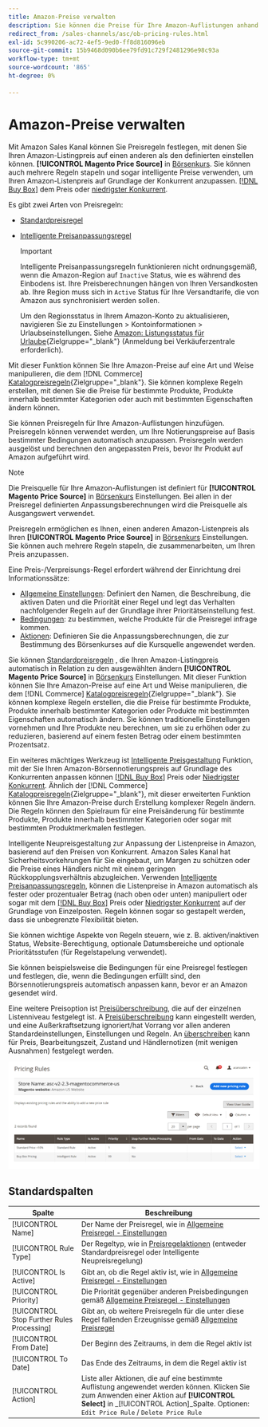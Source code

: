 ```yaml
---
title: Amazon-Preise verwalten
description: Sie können die Preise für Ihre Amazon-Auflistungen anhand der Preisregeln von Ihrem COmmerce-Store abweichen.
redirect_from: /sales-channels/asc/ob-pricing-rules.html
exl-id: 5c990206-ac72-4ef5-9ed0-ff8d816096eb
source-git-commit: 15b9468d090b6ee79fd91c729f2481296e98c93a
workflow-type: tm+mt
source-wordcount: '865'
ht-degree: 0%

---
```


# Amazon-Preise verwalten

Mit Amazon Sales Kanal können Sie Preisregeln festlegen, mit denen Sie Ihren Amazon-Listingpreis auf einen anderen als den definierten einstellen können. **[!UICONTROL Magento Price Source]** in [Börsenkurs](./listing-price.md). Sie können auch mehrere Regeln stapeln und sogar intelligente Preise verwenden, um Ihren Amazon-Listenpreis auf Grundlage der Konkurrent anzupassen. [[!DNL Buy Box]](./buy-box-competitor-pricing.md) dem Preis oder [niedrigster Konkurrent](./lowest-competitor-pricing.md).

Es gibt zwei Arten von Preisregeln:

- [Standardpreisregel](./standard-price-rules.md)
- [Intelligente Preisanpassungsregel](./intelligent-repricing-rules.md)

   >[!IMPORTANT]
   >
   >Intelligente Preisanpassungsregeln funktionieren nicht ordnungsgemäß, wenn die Amazon-Region auf `Inactive` Status, wie es während des Einbodens ist. Ihre Preisberechnungen hängen von Ihren Versandkosten ab. Ihre Region muss sich in `Active` Status für Ihre Versandtarife, die von Amazon aus synchronisiert werden sollen.
   >
   >Um den Regionsstatus in Ihrem Amazon-Konto zu aktualisieren, navigieren Sie zu Einstellungen > Kontoinformationen > Urlaubseinstellungen. Siehe [Amazon: Listungsstatus für Urlaube](https://sellercentral.amazon.com/gp/help/help.html?itemID=200135620){Zielgruppe=&quot;_blank&quot;} (Anmeldung bei Verkäuferzentrale erforderlich).

Mit dieser Funktion können Sie Ihre Amazon-Preise auf eine Art und Weise manipulieren, die dem [!DNL Commerce] [Katalogpreisregeln](https://docs.magento.com/user-guide/catalog/pricing.html){Zielgruppe=&quot;_blank&quot;}. Sie können komplexe Regeln erstellen, mit denen Sie die Preise für bestimmte Produkte, Produkte innerhalb bestimmter Kategorien oder auch mit bestimmten Eigenschaften ändern können.

Sie können Preisregeln für Ihre Amazon-Auflistungen hinzufügen. Preisregeln können verwendet werden, um Ihre Notierungspreise auf Basis bestimmter Bedingungen automatisch anzupassen. Preisregeln werden ausgelöst und berechnen den angepassten Preis, bevor Ihr Produkt auf Amazon aufgeführt wird.

>[!NOTE]
>
>Die Preisquelle für Ihre Amazon-Auflistungen ist definiert für **[!UICONTROL Magento Price Source]** in [Börsenkurs](./listing-price.md) Einstellungen. Bei allen in der Preisregel definierten Anpassungsberechnungen wird die Preisquelle als Ausgangswert verwendet.

Preisregeln ermöglichen es Ihnen, einen anderen Amazon-Listenpreis als Ihren **[!UICONTROL Magento Price Source]** in [Börsenkurs](./listing-price.md) Einstellungen. Sie können auch mehrere Regeln stapeln, die zusammenarbeiten, um Ihren Preis anzupassen.

Eine Preis-/Verpreisungs-Regel erfordert während der Einrichtung drei Informationssätze:

- [Allgemeine Einstellungen](./pricing-rule-general-settings.md): Definiert den Namen, die Beschreibung, die aktiven Daten und die Priorität einer Regel und legt das Verhalten nachfolgender Regeln auf der Grundlage ihrer Prioritätseinstellung fest.
- [Bedingungen](./pricing-rule-conditions.md): zu bestimmen, welche Produkte für die Preisregel infrage kommen.
- [Aktionen](./pricing-rule-actions.md): Definieren Sie die Anpassungsberechnungen, die zur Bestimmung des Börsenkurses auf die Kursquelle angewendet werden.

Sie können [Standardpreisregeln](./standard-price-rules.md) , die Ihren Amazon-Listingpreis automatisch in Relation zu den ausgewählten ändern **[!UICONTROL Magento Price Source]** in [Börsenkurs](./listing-price.md) Einstellungen. Mit dieser Funktion können Sie Ihre Amazon-Preise auf eine Art und Weise manipulieren, die dem [!DNL Commerce] [Katalogpreisregeln](https://docs.magento.com/user-guide/marketing/price-rules-catalog.html){Zielgruppe=&quot;_blank&quot;}. Sie können komplexe Regeln erstellen, die die Preise für bestimmte Produkte, Produkte innerhalb bestimmter Kategorien oder Produkte mit bestimmten Eigenschaften automatisch ändern. Sie können traditionelle Einstellungen vornehmen und Ihre Produkte neu berechnen, um sie zu erhöhen oder zu reduzieren, basierend auf einem festen Betrag oder einem bestimmten Prozentsatz.

Ein weiteres mächtiges Werkzeug ist [Intelligente Preisgestaltung](./intelligent-repricing-rules.md) Funktion, mit der Sie Ihren Amazon-Börsennotierungspreis auf Grundlage des Konkurrenten anpassen können [[!DNL Buy Box]](./buy-box-competitor-pricing.md) Preis oder [Niedrigster Konkurrent](./lowest-competitor-pricing.md). Ähnlich der [!DNL Commerce] [Katalogpreisregeln](https://docs.magento.com/user-guide/marketing/price-rules-catalog.html){Zielgruppe=&quot;_blank&quot;}, mit dieser erweiterten Funktion können Sie Ihre Amazon-Preise durch Erstellung komplexer Regeln ändern. Die Regeln können den Spielraum für eine Preisänderung für bestimmte Produkte, Produkte innerhalb bestimmter Kategorien oder sogar mit bestimmten Produktmerkmalen festlegen.

Intelligente Neupreisgestaltung zur Anpassung der Listenpreise in Amazon, basierend auf den Preisen von Konkurrent. Amazon Sales Kanal hat Sicherheitsvorkehrungen für Sie eingebaut, um Margen zu schützen oder die Preise eines Händlers nicht mit einem geringen Rückkopplungsverhältnis abzugleichen. Verwenden [Intelligente Preisanpassungsregeln](./intelligent-repricing-rules.md), können die Listenpreise in Amazon automatisch als fester oder prozentualer Betrag (nach oben oder unten) manipuliert oder sogar mit dem [[!DNL Buy Box]](./buy-box-competitor-pricing.md) Preis oder [Niedrigster Konkurrent](./lowest-competitor-pricing.md) auf der Grundlage von Einzelposten. Regeln können sogar so gestapelt werden, dass sie unbegrenzte Flexibilität bieten.

Sie können wichtige Aspekte von Regeln steuern, wie z. B. aktiven/inaktiven Status, Website-Berechtigung, optionale Datumsbereiche und optionale Prioritätsstufen (für Regelstapelung verwendet).

Sie können beispielsweise die Bedingungen für eine Preisregel festlegen und festlegen, die, wenn die Bedingungen erfüllt sind, den Börsennotierungspreis automatisch anpassen kann, bevor er an Amazon gesendet wird.

Eine weitere Preisoption ist [Preisüberschreibung](./overrides.md), die auf der einzelnen Listenniveau festgelegt ist. A [Preisüberschreibung](./overrides.md) kann eingestellt werden, und eine Außerkraftsetzung ignoriert/hat Vorrang vor allen anderen Standardeinstellungen, Einstellungen und Regeln. An [überschreiben](./overrides.md) kann für Preis, Bearbeitungszeit, Zustand und Händlernotizen (mit wenigen Ausnahmen) festgelegt werden.

![Preisregeln](assets/amazon-pricing-rules.png)

## Standardspalten

| Spalte | Beschreibung |
|---|---|
| [!UICONTROL Name] | Der Name der Preisregel, wie in [Allgemeine Preisregel - Einstellungen](./pricing-rule-general-settings.md) |
| [!UICONTROL Rule Type] | Der Regeltyp, wie in [Preisregelaktionen](./pricing-rule-actions.md) (entweder Standardpreisregel oder Intelligente Neupreisregelung) |
| [!UICONTROL Is Active] | Gibt an, ob die Regel aktiv ist, wie in [Allgemeine Preisregel - Einstellungen](./pricing-rule-general-settings.md) |
| [!UICONTROL Priority] | Die Priorität gegenüber anderen Preisbedingungen gemäß [Allgemeine Preisregel - Einstellungen](./pricing-rule-general-settings.md) |
| [!UICONTROL Stop Further Rules Processing] | Gibt an, ob weitere Preisregeln für die unter diese Regel fallenden Erzeugnisse gemäß [Allgemeine Preisregel](./pricing-rule-general-settings.md) |
| [!UICONTROL From Date] | Der Beginn des Zeitraums, in dem die Regel aktiv ist |
| [!UICONTROL To Date] | Das Ende des Zeitraums, in dem die Regel aktiv ist |
| [!UICONTROL Action] | Liste aller Aktionen, die auf eine bestimmte Auflistung angewendet werden können. Klicken Sie zum Anwenden einer Aktion auf **[!UICONTROL Select]** in _[!UICONTROL Action]_Spalte. Optionen: `Edit Price Rule` / `Delete Price Rule` |
